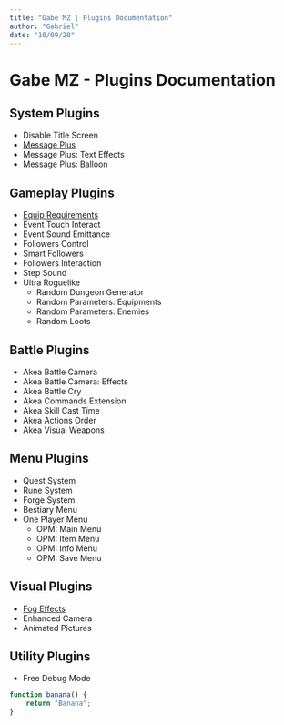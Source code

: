 ```yaml
---
title: "Gabe MZ | Plugins Documentation"
author: "Gabriel"
date: "10/09/20"
---
```


# Gabe MZ - Plugins Documentation

## System Plugins
- Disable Title Screen
- [Message Plus](Plugins/GMZ_MessagePlus)
- Message Plus: Text Effects
- Message Plus: Balloon

## Gameplay Plugins
- [Equip Requirements](Plugins/GMZ_EquipRequirements)
- Event Touch Interact
- Event Sound Emittance
- Followers Control
- Smart Followers
- Followers Interaction
- Step Sound
- Ultra Roguelike
  - Random Dungeon Generator
  - Random Parameters: Equipments
  - Random Parameters: Enemies
  - Random Loots

## Battle Plugins
- Akea Battle Camera
- Akea Battle Camera: Effects
- Akea Battle Cry
- Akea Commands Extension
- Akea Skill Cast Time
- Akea Actions Order
- Akea Visual Weapons

## Menu Plugins
- Quest System
- Rune System
- Forge System
- Bestiary Menu
- One Player Menu
  - OPM: Main Menu
  - OPM: Item Menu
  - OPM: Info Menu
  - OPM: Save Menu

## Visual Plugins 
- [Fog Effects](Plugins/GMZ_FogEffects)
- Enhanced Camera
- Animated Pictures

## Utility Plugins
- Free Debug Mode

```js
function banana() {
    return "Banana";
}
```